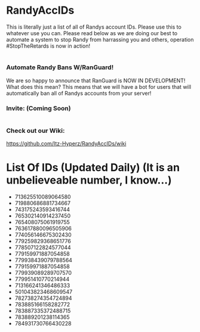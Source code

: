 # RandyAccIDs
This is literally just a list of all of Randys account IDs. Please use this to whatever use you can. Please read below as we are doing our best to automate a system to stop Randy from harrassing you and others, operation #StopTheRetards is now in action!

#

### Automate Randy Bans W/RanGuard!
We are so happy to announce that RanGuard is NOW IN DEVELOPMENT!
What does this mean? This means that we will have a bot for users that
will automatically ban all of Randys accounts from your server!

### Invite: (Coming Soon)

# 

### Check out our Wiki:
https://github.com/Itz-Hyperz/RandyAccIDs/wiki

# List Of IDs (Updated Daily) (It is an unbelieveable number, I know...)
- 713625510089064580
- 719880686881734667
- 743175243593416744
- 765302140914237450
- 765408075061919755
- 763617880096505906
- 774056146675302430
- 779259829368651776
- 778507122824577044
- 779159971887054858
- 779938439079788564
- 779159971887054858
- 779939089289707570
- 779951410770214944
- 713166241346486333
- 501043823468609547
- 782738274354724894
- 783885166158282772
- 783887335372488715
- 783889201238114365
- 784931730766430228
